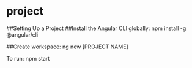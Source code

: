 # project




##Setting Up a Project
##Install the Angular CLI globally:
npm install -g @angular/cli


##Create workspace:
ng new [PROJECT NAME]


To run:
npm start
